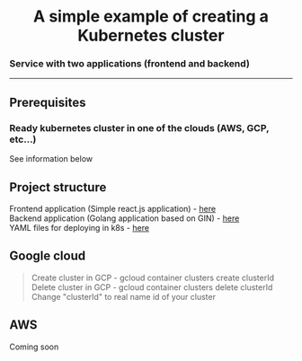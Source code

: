 <h1 align="center">A simple example of creating a Kubernetes cluster</h1>
<h3>Service with two applications (frontend and backend)</h3>

---
## Prerequisites
### Ready kubernetes cluster in one of the clouds (AWS, GCP, etc...)
See information below  


## Project structure
Frontend application (Simple react.js application) - [here](https://github.com/serpis1/kuber-cluster-example/tree/main/frontend)  
Backend application (Golang application based on GIN) - [here](https://github.com/serpis1/kuber-cluster-example/tree/main/backend)  
YAML files for deploying in k8s - [here](https://github.com/serpis1/kuber-cluster-example/tree/main/infrastructure)



## Google cloud
> Create cluster in GCP - gcloud container clusters create clusterId  
> Delete cluster in GCP - gcloud container clusters delete clusterId  
> Change "clusterId" to real name id of your cluster

## AWS
Coming soon